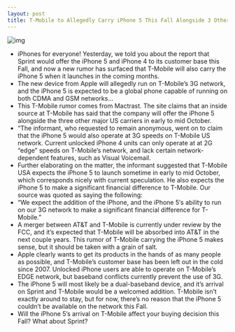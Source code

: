```yaml
---
layout: post
title: T-Mobile to Allegedly Carry iPhone 5 This Fall Alongside 3 Other Major US Carriers
---
```

![img](http://media.idownloadblog.com/wp-content/uploads/2011/06/iphone-4-t-mobile-us.jpg)
* iPhones for everyone! Yesterday, we told you about the report that Sprint would offer the iPhone 5 and iPhone 4 to its customer base this Fall, and now a new rumor has surfaced that T-Mobile will also carry the iPhone 5 when it launches in the coming months.
* The new device from Apple will allegedly run on T-Mobile’s 3G network, and the iPhone 5 is expected to be a global phone capable of running on both CDMA and GSM networks…
* This T-Mobile rumor comes from Mactrast. The site claims that an inside source at T-Mobile has said that the company will offer the iPhone 5 alongside the three other major US carriers in early to mid October.
* “The informant, who requested to remain anonymous, went on to claim that the iPhone 5 would also operate at 3G speeds on T-Mobile US network. Current unlocked iPhone 4 units can only operate at at 2G “edge” speeds on T-Mobile’s network, and lack certain network-dependent features, such as Visual Voicemail.
* Further elaborating on the matter, the informant suggested that T-Mobile USA expects the iPhone 5 to launch sometime in early to mid October, which corresponds nicely with current speculation. He also expects the iPhone 5 to make a significant financial difference to T-Mobile. Our source was quoted as saying the following:
* “We expect the addition of the iPhone, and the iPhone 5′s ability to run on our 3G network to make a significant financial difference for T-Mobile.”
* A merger between AT&T and T-Mobile is currently under review by the FCC, and it’s expected that T-Mobile will be absorbed into AT&T in the next couple years. This rumor of T-Mobile carrying the iPhone 5 makes sense, but it should be taken with a grain of salt.
* Apple clearly wants to get its products in the hands of as many people as possible, and T-Mobile’s customer base has been left out in the cold since 2007. Unlocked iPhone users are able to operate on T-Mobile’s EDGE network, but baseband conflicts currently prevent the use of 3G.
* The iPhone 5 will most likely be a dual-baseband device, and it’s arrival on Sprint and T-Mobile would be a welcomed addition. T-Mobile isn’t exactly around to stay, but for now, there’s no reason that the iPhone 5 couldn’t be available on the network this Fall.
* Will the iPhone 5’s arrival on T-Mobile affect your buying decision this Fall? What about Sprint?

